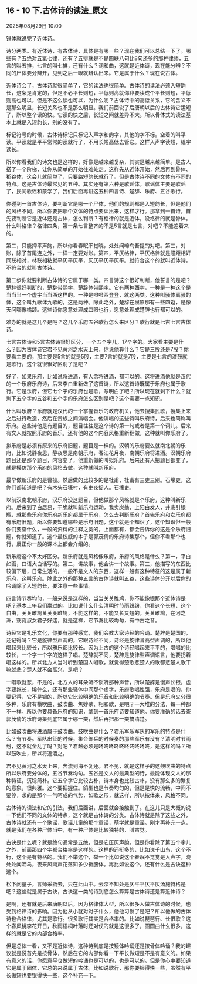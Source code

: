 ﻿
## 16 - 10 下.古体诗的读法_原文

2025年08月29日 10:00

镜体就说完了近体诗。

诗分两类。有近体诗，有古体诗，具体是有哪一些？现在我们可以总结一下了。哪些有？五绝对五氯七律，还有？五排就是不是四联八句比8句还多的那种律师，五言的叫五排，七言的叫七排，还有什么？词和曲，这就是近体诗，现在能分辨？不同的尸体要分辨开，见到之后一眼就辨认出来。它是属于什么？现在说古体。

近体诗会了，古体诗就很简单了，它的读法也很简单。古体诗的读法必须入短韵长，这条是肯定的，但是不必平长则短，平低则高就你非要读成个平长则短，平低则高也可以，但是不这么读也可以，为什么呢？古体诗中的高低关系，它的含义不是那么明显，长短关系也不是那么明显。我们前面说了后唐朝以后的古体诗它运短了，所以整个读的快。它读的快之后，长短之间就差异不大。所以骨体式的读法基本上就是入短韵长，别的没有了。

标记符号的时候，古体诗标记只标记入声字和韵字，其他的字不标。空着的叫平读。平读就是平平常常的读就行了，不用长短高低去管它。这样入声字读短，韫字读长。

所以你看我们的诗文也是这样的，好像是越来越复杂，其实是越来越简单。是古人搭了一个阶梯，让你从简单的开始往难处走。这样先从近体开始，然后再到骨体、稻谷体，这会儿就简单了，只要路短韵长就行了。但是古体诗不同的文体有不同的特点。这是古体诗最常见的五种。其实还有第六种是歌谣体。歌谣体主要是歌谣了，民间歌谣和蒙学了，我们后面再讲这五种四言诗、楚辞、乐府、五谷歌行。

你碰到一首古体诗，要判断它是哪一个尸体，他们的规则都是入短韵长，但是他们的风格不同，所以你要把那个文体的特点要读出来，这样才行。那拿到一首诗，首先要判断它是近体还是古体，怎么判断？有格律的就是近体，没格律的就是骨体。什么叫格律？格律四条，第一条七言整齐的不是5言就是七言，对吧？不能差着来的。

第二，只能押平声韵，所以你看春眠不觉晓，处处闻啼鸟吾提的对吧。第三，对账，除了首尾连之外，一样一定要对账。第四，平仄格律，平仄格律就是瞳距相奸同联相对，林联相粘就平仄平仄平，仄仄平仄平仄平。就符合这个的就叫近体诗，不符合的就叫古体诗。

第二步你就要判断古体诗的它属于哪一类。四言诗这个很好判断，他誓言的是吧？楚辞很好判断的，楚辞带熙字，楚辞体带熙字。它有两种西字，一种是一种这个是当当当一个虚字当当西这样的。一种是噔噔西登登，就这两类。这种叫骚体离骚的体，这个叫九歌体九歌的，这是两种。除此之外，楚辞在屈原那有一些四筵，是像天问哪像橘颂。这些诗你愿意处理成四眼也行，愿意处理成楚辞也行都可以的。

难办的就是这几个是吧？这几个乐府五谷歌行怎么来区分？歌行就是七古七言古体诗。

七言古体诗和5言古体诗很好区分，一个五个字儿，17个字的。大家看主要是什么？因为古体诗它君不见黄河之水天上来，你说他算什么？它是三股还是7股？你要看主要的，那主要是5言的就是5股，主要7言的就是7股，主要是七言的漆鼓就是歌行，这个就很很好区别了是吧？

好了，如果乐府，比如说将进酒，有人念将进酒，都可以的。这将进酒他就是汉代的一个乐府乐府诗，后来李白重新做了这首诗，所以这首诗既属于乐府也属于歌行。它是乐府，但它七个字的乐府也是歌，写明白了吧？所以现在就剩下什么？就剩下五个字的五谷和五个字的乐府怎么区别是吧？这个需要一点知识。

什么叫乐府？乐府就是汉代的一个掌握音乐的政府机关，他去搜集民歌，搜集上来之后进行改造，然后在贵族之间演唱会。他演唱的这些诗叫乐府诗，后来也简称叫乐府。这些诗他是有题目的，题目往往是这个诗的第一句或者是第一个词儿。后来有文人就按照乐府的音乐，还有他的这个内容风格重新翻做，这种就叫你乐府了。

拟乐府是必须有原来的乐府旧题，题目是一样的。汉朝的乐府要么就南北朝的乐府，比如说静夜思，静夜思是南朝乐府，春江花月夜，南朝乐府将进酒。汉朝乐府题目还是那个题目，内容变了，他重新做的叫拟乐府。后来还有人把题目都变了，就是模仿那个乐府的风格去做，这种就叫新乐府。

最早做新乐府的是曹操。然后做的比较多的是杜甫，杜甫有三吏三别。石壕吏，这你们都知道是吧？有木头石壕村，有吏夜捉人。石壕吏。

以前汉南北朝乐府，汉乐府没这题目，但他做那个风格就是个乐府，这种叫新乐府。后来到了白居易，干脆就叫新乐府运动，我卖炭翁，上阳白发人，井底引银瓶，就那些乐府你乐府新乐府都属于乐府，怎么去判断乐府？首先乐府和女乐府都有乐府旧题，所以你要知道哪些是乐府旧题，这个就是个知识了，这个知识但一般你们要查什么，一般的资料的注释之类的，上面都有，都会告诉你的这是个乐府旧题，你就知道了。这个最权威的本子是郭茂倩的乐府诗集那个，但你不看那个也行，反正你一般的课本上都会介绍的。

新乐府这个不太好区分。新乐府就是风格像乐府，乐府的风格是什么？第一，平白如画，口语大白话写的。第二，讲故事，他会讲一个故事。第三，他描写的东西比较偏下层，日常生活的，一般不是文人的东西，这样一般有这种特征的这是属于新乐府，这叫乐府。除此之外的那种五言的古体诗就叫五谷，这些诗体分开以后你的吟诵除了入短韵长，要注意一些事情。

四言诗节奏均匀，一般来说是这样的，当当关关雎鸠，你不能像银那个近体诗是吧？基本上午我们赢过的。比如说什么什么清明时节雨纷纷，你看这个长短，这个自由，关关雎鸠关关关雎鸠，不能这样的，不能又长又短的。关关雎鸠，在河之洲，窈窕淑女君子好逑，就是这样，它节奏比较均匀，有中古之音。

诗经它是礼乐文化，你要有那种感觉，我们会教大家诗经的吟诵。楚辞是楚国的，还记得吗？它是旋律型声调的，它跟诗经不同，诗经是旋律音高型声调的，所以他唱起来比较长，所以雅乐都比较长。因为上古的这个诗经唱起来平平的，唱唱的比较长，一个字一个字的这样子唱。楚辞就不同，楚辞是旋律型声调语言，他要拐着唱这样的。所以北方人当时听到楚国人唱歌，就觉得楚歌悲楚人的歌都悲楚人歌干嘛就悲？楚人就不会高兴，是吧？

一唱歌就悲，不是的，北方人的耳朵听不惯听那种声音，所以楚辞是慢声长银，虚字要拖长，稀什么，还有那些骚体中间那个虚字，乐府歌唱性强，乐府是唱的，你要记得，它不是银的，所以它比较明确的乐音和比较明确的节奏。但是乐府又分很多种，乐府有横吹曲、鼓吹曲、焦妙歌、相和歌，是吧？一大堆的分法，每一种都不一样。所以你要具备乐府的知识，拿到一首乐府诗要知道他。你要准确的话去查郭茂倩的乐府诗集到底它属于哪一类，然后再把那一类搞清楚。

比如鼓吹曲将进酒属于鼓吹曲。鼓吹曲是什么？君乐军乐军队的军乐的特点是什么？有节奏。军队出征的时候，集合练兵的时候奏的那些军乐有没有？清明时节雨纷，这不就全乱了吗？对吧？君越必须是咚咚咚咚咚咚咚咚咚咚，是这样的吗？所以鼓吹曲，所以将近酒之。

君不见黄河之水天上来，奔流到海不复还。君不见，就是这样子的这鼓吹曲的特点所以乐府要分体的，五谷节奏均匀。五谷是文人的最典型的诗，最能体现文人的那种特征，沉稳简朴。它五个字它比较古朴，诗本身也比较古朴，没有那么多的繁复的意象，很典雅。这个要把握住。鸽型也是节奏均匀的，但是是快的流畅，中间不要停，求的是那个一气呵成的气势，如歌之形，就这样，所以按体来，风格不同。

古体诗的读法和它的引法，我们后面讲，后面就会接触到了。在这儿只是大概的说一下他们不同的文体的特点，这个就是古体诗的分类。古体诗就是除了这些之外，古体诗就还有一个歌谣，歌谣儿童的那个童谣，萌学就是童谣。刚才再补充一点，就是我们在各种尸体当中，有一种尸体是比较独特的，叫古觉。

古诀是什么呢？就是绝句通常是五绝，但是它压仄声韵。但是你看除了第五个字儿之外，前面那四个字都合格率是这样的。这样的还挺多的，比如说千山鸟，这个不行，这个是有特格的。我们不举这个，举一个比如说这个春眠不觉觉是入声字，晓处处闻啼鸟，夜来风雨声花落知多少折腰体。再比如说这个。还有什么是古诀这种这个。

松下问童子，言师采药去，只在此山中。云深不知处是仄平平仄平仄汤施特格是吧？这些就是属于古诀，古诀这一类的诗到底怎么算算是古体诗还是算近体诗？

是啊，还有就是后来唐朝以后，因为格律体大型，所以很多人做古体诗的时候，也受到格律诗的影响。因为他从小就对对子什么，他他习惯了是吧？所以他做的古体诗也合格律，尤其是歌行。很多歌行其实是合格率的。比如说琵琶行、长恨歌？这个春风桃李花开日，秋雨梧桐叶落时还对仗的就是这很多了，圆圆曲什么很多，这样的就是它的内部合格率。

但是总体一看，又不是近体诗，这种诗到底是按镜体吟诵还是按骨体吟诵？我的建议就是说首先是按骨体，然后在它的内部你看一下平长做短是不是有意义的。如果有意义的话，你愿意平仓做短的吟诵也是可以的，也是可以的。但是你心中要知道它是属于固体，它总的来说属于古体。比如说歌行，那你要银得快一些，虽然有平长做短也要银得快一些，这个补充一下。
